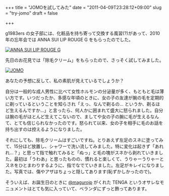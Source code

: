 +++
title = "JOMOを試してみた"
date = "2011-04-09T23:28:12+09:00"
slug = "try-jomo"
draft = false

+++

<p>g1983ers の女子部には、化粧品を持ち寄って交換する風習(?)があって、2010年の忘年会では ANNA SUI LIP ROUGE G をもらったのでした。</p>
<p><a href="http://www.flickr.com/photos/june29/5270419759/" title="ANNA SUI LIP ROUGE G by june29, on Flickr"><img src="http://farm6.static.flickr.com/5081/5270419759_b96d46364f.jpg" alt="ANNA SUI LIP ROUGE G"></a></p>
<p>先日のお花見では「除毛クリーム」をもらったので、さっそく試してみました。</p>
<p><a href="http://www.flickr.com/photos/june29/5597825087/" title="JOMO by june29, on Flickr"><img src="http://farm6.static.flickr.com/5228/5597825087_cae943a593.jpg" alt="JOMO"></a></p>
<p>あなたの予想に反して、私の素肌が見えているでしょうか？</p>
<p>自分は一般的な成人男性に比べて女性ホルモンの分泌量が多く、もともと毛は薄い方です。いつだったか、多感な年頃のときに、女の子の友達が腕の毛を定期的に剃っているということを知らされ「えっ、なんで剃るの… というか、剃るほど生えるんですか…」と言ったら、何人かに囲まれて盛大に怒られました。自分は腕の毛がほとんど生えてこないので、ましてや女の子の腕に毛が生えるなんて、とても信じられなかったのです。怒られて以来、女の子を相手に毛のお話を持ち出すのは控えるようになりました。</p>
<p>それにしても、除毛クリームはすごいですね。とりあえず左足のスネに塗ってみて、15分ほど放置し、シャワーで洗い流してみました。特に変化は起きず「あれれ…？」と思って指で触れてみると「ぬっ」と毛の塊がスネから剥れていきました。最初は「うわあ」と思ったものの、慣れると楽しくて、うりゃーうりゃーとスネをひとまわりするように、指でなでていきました。左足がキレイになりました。写真では、傷やアザはちょっと隠してあります(恥ずかしかったので)。</p>
<p>そういえば、お誕生日のときに <a href="http://twitter.com/#!/magurojp">@magurojp</a> がくれた TENGA というオサレなモニュメントはとても気に入っていて、ベランダにずっと飾ってあります。</p>
